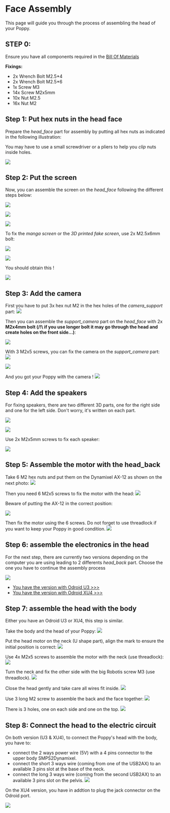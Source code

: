 # Face Assembly

This page will guide you through the process of assembling the head of your Poppy.

## STEP 0:

Ensure you have all components required in the [Bill Of Materials](BOM.md)

**Fixings:**
- 2x Wrench Bolt M2.5*4
- 2x Wrench Bolt M2.5*6
- 1x Screw M3
- 14x Screw M2x5mm
- 10x Nut M2.5
- 16x Nut M2

## Step 1: Put hex nuts in the head face

Prepare the *head_face* part for assembly by putting all hex nuts as indicated in the following illustration:

You may have to use a small screwdriver or a pliers to help you *clip* nuts inside holes.

![](img/assembly/head_front_nuts.jpg)

## Step 2: Put the screen

Now, you can assemble the screen on the *head_face* following the different steps below:

![](img/assembly/head_face_all_parts.jpg)

![](img/assembly/head_face_step_2.jpg)

![](img/assembly/head_face_assembly_step_2.jpg)

To fix the *manga screen* or the *3D printed fake screen*, use 2x M2.5x6mm bolt:

![](img/assembly/head_face_screen_assembly.jpg)

![](img/assembly/head_face_assembled_back.jpg)

You should obtain this !

![](img/assembly/head_face_assembled_front.jpg)

## Step 3: Add the camera
First you have to put 3x hex nut M2 in the hex holes of the *camera_support* part:
![](img/assembly/camera_support_nuts.jpg)

Then you can assemble the *support_camera* part on the *head_face* with 2x **M2x4mm bolt (/!\ if you use longer bolt it may go through the head and create holes on the front side...)**:

![](img/assembly/head_face_camera_support_parts.jpg)

With 3 M2x5 screws, you can fix the camera on the *support_camera* part:
![](img/assembly/head_face_camera_parts.jpg)

![](img/assembly/head_face_assembled_camera_back.jpg)

And you got your Poppy with the camera !
![](img/assembly/head_face_assembled_camera_front.jpg)


## Step 4: Add the speakers

For fixing speakers, there are two different 3D parts, one for the right side and one for the left side. Don't worry, it's written on each part.

![](img/assembly/audio_parts.jpg)

![](img/assembly/head_face_audio_step_2.jpg)

Use 2x M2x5mm screws to fix each speaker:

![](img/assembly/head_face_assembled_audio.jpg)


## Step 5: Assemble the motor with the head_back

Take 6 M2 hex nuts and put them on the Dynamixel AX-12 as shown on the next photo:
![](img/assembly/head_motor_nuts.jpg)

Then you need 6 M2x5 screws to fix the motor with the head:
![](img/assembly/head_back_motor_parts.jpg)

Beware of putting the AX-12 in the correct position:

![](img/assembly/head_back_motor_step_2.jpg)

Then fix the motor using the 6 screws. Do not forget to use threadlock if you want to keep your Poppy in good condition.
![](img/assembly/head_back_motor_assembled.jpg)


## Step 6: assemble the electronics in the head

For the next step, there are currently two versions depending on the computer you are using leading to 2 differents *head_back* part. Choose the one you have to continue the assembly process

![](img/assembly/diff_U3-XU4.jpg)

- [You have the version with Odroid U3 >>>](head_back_U3.md)
- [You have the version with Odroid XU4 >>>](head_back_xu4.md)


## Step 7: assemble the head with the body
Either you have an Odroid U3 or XU4, this step is similar.

Take the body and the head of your Poppy:
![](img/assembly/XU4-head-assembly-1.jpg)

Put the head motor on the neck (U shape part), align the mark to ensure the initial position is correct:
![](img/assembly/XU4-head-assembly-2.jpg)

Use 4x M2x5 screws to assemble the motor with the neck (use threadlock):
![](img/assembly/XU4-head-assembly-3.jpg)

Turn the neck and fix the other side with the big Robotis screw M3 (use threadlock).
![](img/assembly/XU4-head-assembly-4.jpg)

Close the head gently and take care all wires fit inside.
![](img/assembly/XU4-head-assembly-5.jpg)

Use 3 long M2 screw to assemble the back and the face together:
![](img/assembly/XU4-head-assembly-0.jpg)

There is 3 holes, one on each side and one on the top.
![](img/assembly/XU4-head-assembly-6.jpg)

## Step 8: Connect the head to the electric circuit

On both version (U3 & XU4), to connect the Poppy's head with the body, you have to:

- connect the 2 ways power wire (5V) with a 4 pins connector to the upper body SMPS2Dynamixel.
- connect the short 3 ways wire (coming from one of the USB2AX) to an available 3 pins slot at the base of the neck.
- connect the long 3 ways wire (coming from the second USB2AX) to an available 3 pins slot on the pelvis.
![](img/assembly/U3-head-assembly-11.jpg)

On the XU4 version, you have in addtion to plug the jack connector on the Odroid port.

![](img/assembly/XU4-head-assembly-7.jpg)
